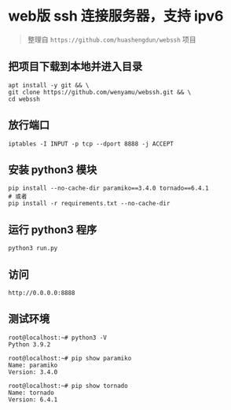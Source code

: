 # web版 ssh 连接服务器，支持 ipv6
> 整理自 `https://github.com/huashengdun/webssh` 项目

## 把项目下载到本地并进入目录
```
apt install -y git && \
git clone https://github.com/wenyamu/webssh.git && \
cd webssh
```
## 放行端口
```
iptables -I INPUT -p tcp --dport 8888 -j ACCEPT
```
## 安装 python3 模块
```
pip install --no-cache-dir paramiko==3.4.0 tornado==6.4.1
# 或者
pip install -r requirements.txt --no-cache-dir
```
## 运行 python3 程序
```
python3 run.py
```
## 访问
```
http://0.0.0.0:8888
```
## 测试环境
```
root@localhost:~# python3 -V
Python 3.9.2

root@localhost:~# pip show paramiko
Name: paramiko
Version: 3.4.0

root@localhost:~# pip show tornado
Name: tornado
Version: 6.4.1

```
